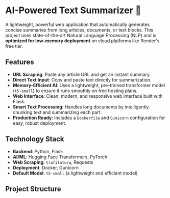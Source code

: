 # AI-Powered Text Summarizer 📝

A lightweight, powerful web application that automatically generates concise summaries from long articles, documents, or text blocks. This project uses state-of-the-art Natural Language Processing (NLP) and is **optimized for low-memory deployment** on cloud platforms like Render's free tier.

## Features

- **URL Scraping**: Paste any article URL and get an instant summary.
- **Direct Text Input**: Copy and paste text directly for summarization.
- **Memory-Efficient AI**: Uses a lightweight, pre-trained transformer model (`t5-small`) to ensure it runs smoothly on free hosting plans.
- **Web Interface**: Clean, modern, and responsive web interface built with Flask.
- **Smart Text Processing**: Handles long documents by intelligently chunking text and summarizing each part.
- **Production Ready**: Includes a `Dockerfile` and `Gunicorn` configuration for easy, robust deployment.

## Technology Stack

- **Backend**: Python, Flask
- **AI/ML**: Hugging Face Transformers, PyTorch
- **Web Scraping**: `trafilatura`, Requests
- **Deployment**: Docker, Gunicorn
- **Default Model**: `t5-small` (a lightweight and efficient model)

## Project Structure
